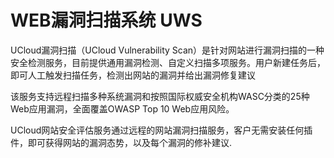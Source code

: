 # WEB漏洞扫描系统 UWS

UCloud漏洞扫描（UCloud Vulnerability Scan）是针对网站进行漏洞扫描的一种安全检测服务，目前提供通用漏洞检测、自定义扫描多项服务。用户新建任务后，即可人工触发扫描任务，检测出网站的漏洞并给出漏洞修复建议

该服务支持远程扫描多种系统漏洞和按照国际权威安全机构WASC分类的25种Web应用漏洞，全面覆盖OWASP Top 10 Web应用风险。

UCloud网站安全评估服务通过远程的网站漏洞扫描服务，客户无需安装任何插件，即可获得网站的漏洞态势，以及每个漏洞的修补建议.
